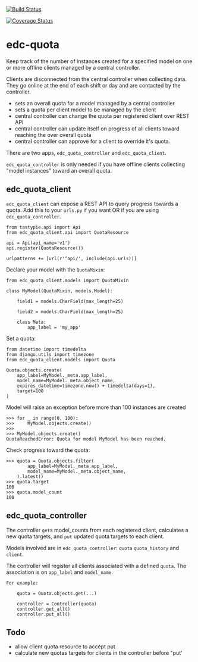 [![Build Status](https://travis-ci.org/botswana-harvard/edc-tracker.svg?branch=develop)](https://travis-ci.org/botswana-harvard/edc-tracker)

[![Coverage Status](https://coveralls.io/repos/botswana-harvard/edc-tracker/badge.svg?branch=develop&service=github)](https://coveralls.io/github/botswana-harvard/edc-tracker?branch=develop)

# edc-quota

Keep track of the number of instances created for a specified model on one or more offline clients managed by a central controller.

Clients are disconnected from the central controller when collecting data. They go online at the end of each shift or day
and are contacted by the controller.

- sets an overall quota for a model managed by a central controller
- sets a quota per client model to be managed by the client
- central controller can change the quota per registered client over REST API
- central controller can update itself on progress of all clients toward reaching the over overall quota
- central controller can approve for a client to override it's quota.
 
There are two apps, `edc_quota_controller` and `edc_quota_client`.

`edc_quota_controller` is only needed if you have offline clients collecting "model instances" toward an overall quota.

edc_quota_client
----------------

`edc_quota_client` can expose a REST API to query progress towards a quota. Add this to your `urls.py` if you want OR if you are using `edc_quota_controller`.

	from tastypie.api import Api
	from edc_quota_client.api import QuotaResource

	api = Api(api_name='v1')
	api.register(QuotaResource())

	urlpatterns += [url(r'^api/', include(api.urls))]


Declare your model with the `QuotaMixin`:

	from edc_quota_client.models import QuotaMixin 

	class MyModel(QuotaMixin, models.Model):
	
		field1 = models.CharField(max_length=25)

		field2 = models.CharField(max_length=25)
		
		class Meta:
			app_label = 'my_app'
			
Set a quota:
	
	from datetime import timedelta
	from django.utils import timezone
	from edc_quota_client.models import Quota
	
	Quota.objects.create(
		app_label=MyModel._meta.app_label,
		model_name=MyModel._meta.object_name,
		expires_datetime=timezone.now() + timedelta(days=1),
		target=100
	)
		
Model will raise an exception before more than 100 instances are created  

	>>> for _ in range(0, 100):
	>>> 	MyModel.objects.create()
	>>>	
	>>> MyModel.objects.create()
	QuotaReachedError: Quota for model MyModel has been reached.
	
Check progress toward the quota:

	>>> quota = Quota.objects.filter(
			app_label=MyModel._meta.app_label,
			model_name=MyModel._meta.object_name,
		).latest()
	>>> quota.target
	100
	>>> quota.model_count
	100
	
edc_quota_controller
--------------------

The controller `get`s model_counts from each registered client, calculates a new quota targets, and `put` updated quota targets to each client.

Models involved are in `edc_quota_controller`: `quota` `quota_history` and `client`.

The controller will register all clients associated with a defined `quota`. The association is on `app_label` and `model_name`.

    For example:

        quota = Quota.objects.get(...)

        controller = Controller(quota)
        controller.get_all()
        controller.put_all()

Todo
-----

- allow client quota resource to accept put
- calculate new quotas targets for clients in the controller before "put'

 